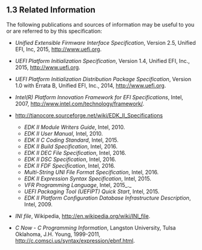 <!--- @file
  1.3 Related Information

  Copyright (c) 2007-2017, Intel Corporation. All rights reserved.<BR>

  Redistribution and use in source (original document form) and 'compiled'
  forms (converted to PDF, epub, HTML and other formats) with or without
  modification, are permitted provided that the following conditions are met:

  1) Redistributions of source code (original document form) must retain the
     above copyright notice, this list of conditions and the following
     disclaimer as the first lines of this file unmodified.

  2) Redistributions in compiled form (transformed to other DTDs, converted to
     PDF, epub, HTML and other formats) must reproduce the above copyright
     notice, this list of conditions and the following disclaimer in the
     documentation and/or other materials provided with the distribution.

  THIS DOCUMENTATION IS PROVIDED BY TIANOCORE PROJECT "AS IS" AND ANY EXPRESS OR
  IMPLIED WARRANTIES, INCLUDING, BUT NOT LIMITED TO, THE IMPLIED WARRANTIES OF
  MERCHANTABILITY AND FITNESS FOR A PARTICULAR PURPOSE ARE DISCLAIMED. IN NO
  EVENT SHALL TIANOCORE PROJECT  BE LIABLE FOR ANY DIRECT, INDIRECT, INCIDENTAL,
  SPECIAL, EXEMPLARY, OR CONSEQUENTIAL DAMAGES (INCLUDING, BUT NOT LIMITED TO,
  PROCUREMENT OF SUBSTITUTE GOODS OR SERVICES; LOSS OF USE, DATA, OR PROFITS;
  OR BUSINESS INTERRUPTION) HOWEVER CAUSED AND ON ANY THEORY OF LIABILITY,
  WHETHER IN CONTRACT, STRICT LIABILITY, OR TORT (INCLUDING NEGLIGENCE OR
  OTHERWISE) ARISING IN ANY WAY OUT OF THE USE OF THIS DOCUMENTATION, EVEN IF
  ADVISED OF THE POSSIBILITY OF SUCH DAMAGE.

-->

## 1.3 Related Information

The following publications and sources of information may be useful to you or
are referred to by this specification:

* _Unified Extensible Firmware Interface Specification_, Version 2.5, Unified
  EFI, Inc, 2015, http://www.uefi.org.

* _UEFI Platform Initialization Specification_, Version 1.4, Unified EFI, Inc.,
  2015, http://www.uefi.org.

* _UEFI Platform Initialization Distribution Package Specification_, Version
  1.0 with Errata B, Unified EFI, Inc., 2014, http://www.uefi.org.

* _Intel(R) Platform Innovation Framework for EFI Specifications_, Intel, 2007,
  http://www.intel.com/technology/framework/.

* http://tianocore.sourceforge.net/wiki/EDK_II_Specifications
  * _EDK II Module Writers Guide_, Intel, 2010.
  * _EDK II User Manual_, Intel, 2010.
  * _EDK II C Coding Standard_, Intel, 2015.
  * _EDK II Build Specification_, Intel, 2016.
  * _EDK II DEC File Specification_, Intel, 2016.
  * _EDK II DSC Specification_, Intel, 2016.
  * _EDK II FDF Specification_, Intel, 2016.
  * _Multi-String UNI File Format Specification_, Intel, 2016.
  * _EDK II Expression Syntax Specification_, Intel, 2015.
  * _VFR Programming Language_, Intel, 2015_._
  * _UEFI Packaging Tool (UEFIPT) Quick Start_, Intel, 2015.
  * _EDK II Platform Configuration Database Infrastructure Description_,
    Intel, 2009.

* _INI file_, Wikipedia, http://en.wikipedia.org/wiki/INI_file.

* _C Now - C Programming Information_, Langston University, Tulsa Oklahoma,
  J.H. Young, 1999-2011, http://c.comsci.us/syntax/expression/ebnf.html.
